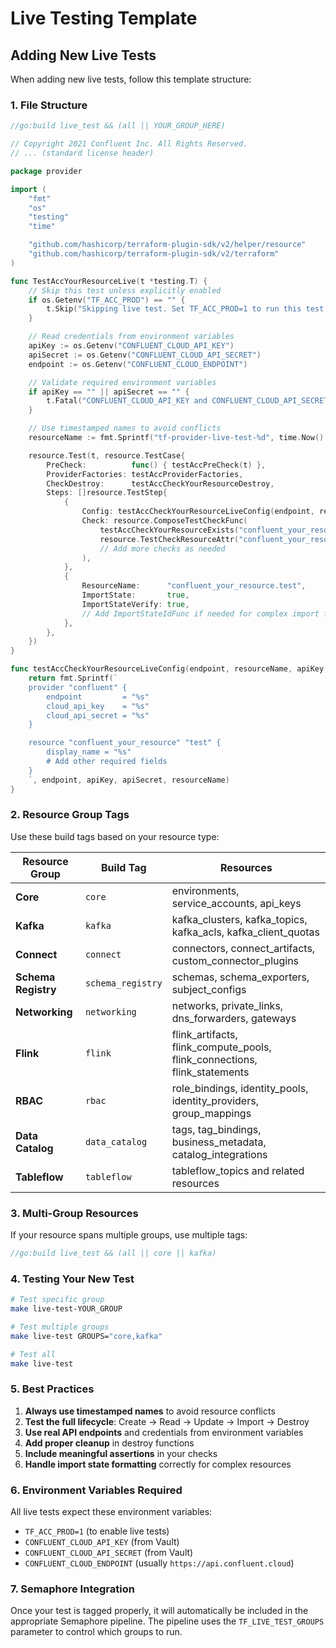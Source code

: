 # Live Testing Template

## Adding New Live Tests

When adding new live tests, follow this template structure:

### 1. File Structure
```go
//go:build live_test && (all || YOUR_GROUP_HERE)

// Copyright 2021 Confluent Inc. All Rights Reserved.
// ... (standard license header)

package provider

import (
	"fmt"
	"os"
	"testing"
	"time"

	"github.com/hashicorp/terraform-plugin-sdk/v2/helper/resource"
	"github.com/hashicorp/terraform-plugin-sdk/v2/terraform"
)

func TestAccYourResourceLive(t *testing.T) {
	// Skip this test unless explicitly enabled
	if os.Getenv("TF_ACC_PROD") == "" {
		t.Skip("Skipping live test. Set TF_ACC_PROD=1 to run this test.")
	}

	// Read credentials from environment variables
	apiKey := os.Getenv("CONFLUENT_CLOUD_API_KEY")
	apiSecret := os.Getenv("CONFLUENT_CLOUD_API_SECRET")
	endpoint := os.Getenv("CONFLUENT_CLOUD_ENDPOINT")

	// Validate required environment variables
	if apiKey == "" || apiSecret == "" {
		t.Fatal("CONFLUENT_CLOUD_API_KEY and CONFLUENT_CLOUD_API_SECRET must be set for live tests")
	}

	// Use timestamped names to avoid conflicts
	resourceName := fmt.Sprintf("tf-provider-live-test-%d", time.Now().Unix())

	resource.Test(t, resource.TestCase{
		PreCheck:          func() { testAccPreCheck(t) },
		ProviderFactories: testAccProviderFactories,
		CheckDestroy:      testAccCheckYourResourceDestroy,
		Steps: []resource.TestStep{
			{
				Config: testAccCheckYourResourceLiveConfig(endpoint, resourceName, apiKey, apiSecret),
				Check: resource.ComposeTestCheckFunc(
					testAccCheckYourResourceExists("confluent_your_resource.test"),
					resource.TestCheckResourceAttr("confluent_your_resource.test", "display_name", resourceName),
					// Add more checks as needed
				),
			},
			{
				ResourceName:      "confluent_your_resource.test",
				ImportState:       true,
				ImportStateVerify: true,
				// Add ImportStateIdFunc if needed for complex import formats
			},
		},
	})
}

func testAccCheckYourResourceLiveConfig(endpoint, resourceName, apiKey, apiSecret string) string {
	return fmt.Sprintf(`
	provider "confluent" {
		endpoint         = "%s"
		cloud_api_key    = "%s"
		cloud_api_secret = "%s"
	}

	resource "confluent_your_resource" "test" {
		display_name = "%s"
		# Add other required fields
	}
	`, endpoint, apiKey, apiSecret, resourceName)
}
```

### 2. Resource Group Tags

Use these build tags based on your resource type:

| Resource Group | Build Tag | Resources |
|---|---|---|
| **Core** | `core` | environments, service_accounts, api_keys |
| **Kafka** | `kafka` | kafka_clusters, kafka_topics, kafka_acls, kafka_client_quotas |
| **Connect** | `connect` | connectors, connect_artifacts, custom_connector_plugins |
| **Schema Registry** | `schema_registry` | schemas, schema_exporters, subject_configs |
| **Networking** | `networking` | networks, private_links, dns_forwarders, gateways |
| **Flink** | `flink` | flink_artifacts, flink_compute_pools, flink_connections, flink_statements |
| **RBAC** | `rbac` | role_bindings, identity_pools, identity_providers, group_mappings |
| **Data Catalog** | `data_catalog` | tags, tag_bindings, business_metadata, catalog_integrations |
| **Tableflow** | `tableflow` | tableflow_topics and related resources |

### 3. Multi-Group Resources

If your resource spans multiple groups, use multiple tags:
```go
//go:build live_test && (all || core || kafka)
```

### 4. Testing Your New Test

```bash
# Test specific group
make live-test-YOUR_GROUP

# Test multiple groups
make live-test GROUPS="core,kafka"

# Test all
make live-test
```

### 5. Best Practices

1. **Always use timestamped names** to avoid resource conflicts
2. **Test the full lifecycle**: Create → Read → Update → Import → Destroy
3. **Use real API endpoints** and credentials from environment variables
4. **Add proper cleanup** in destroy functions
5. **Include meaningful assertions** in your checks
6. **Handle import state formatting** correctly for complex resources

### 6. Environment Variables Required

All live tests expect these environment variables:
- `TF_ACC_PROD=1` (to enable live tests)
- `CONFLUENT_CLOUD_API_KEY` (from Vault)
- `CONFLUENT_CLOUD_API_SECRET` (from Vault)
- `CONFLUENT_CLOUD_ENDPOINT` (usually `https://api.confluent.cloud`)

### 7. Semaphore Integration

Once your test is tagged properly, it will automatically be included in the appropriate Semaphore pipeline. The pipeline uses the `TF_LIVE_TEST_GROUPS` parameter to control which groups to run. 